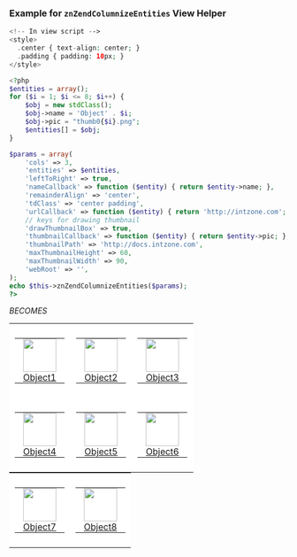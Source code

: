 ### Example for `znZendColumnizeEntities` View Helper

```php
<!-- In view script -->
<style>
  .center { text-align: center; }
  .padding { padding: 10px; }
</style>

<?php
$entities = array();
for ($i = 1; $i <= 8; $i++) {
    $obj = new stdClass();
    $obj->name = 'Object' . $i;
    $obj->pic = "thumb0{$i}.png";
    $entities[] = $obj;
}

$params = array(
    'cols' => 3,
    'entities' => $entities,
    'leftToRight' => true,
    'nameCallback' => function ($entity) { return $entity->name; },
    'remainderAlign' => 'center',
    'tdClass' => 'center padding',    
    'urlCallback' => function ($entity) { return 'http://intzone.com'; },
    // keys for drawing thumbnail
    'drawThumbnailBox' => true,
    'thumbnailCallback' => function ($entity) { return $entity->pic; },
    'thumbnailPath' => 'http://docs.intzone.com',
    'maxThumbnailHeight' => 60,
    'maxThumbnailWidth' => 90,
    'webRoot' => '',
);
echo $this->znZendColumnizeEntities($params);
?>
```
_BECOMES_

<table id="" class="" cellspacing="0" cellpadding="0" width="100%" style="margin:0;">
<tr class="" style="background-color:white; border:0; border-top:0;">
<td style="text-align:center; padding:10px; background-color:white; border:0;" width="33%">
<table align="center" cellspacing="0" style="border:0;padding:0;background-color:inherit;" cellpadding="0" width="100%">
<tr style="border:0;"><td class="" width="90" height="60" align="center" valign="middle" style="border:0; padding:0;">
<a class="" target="" href="http://intzone.com">
<img class="" align="center" src="http://docs.intzone.com/thumb01.png" width="60" height="60" />
</a>
<div class=""><a class="" target="" href="http://intzone.com">
Object1
</a>
</div>

</td></tr>
</table>
</td>
<td style="text-align:center; padding:10px; background-color:white; border:0;" width="33%">
<table align="center" cellspacing="0" style="border:0;padding:0;" cellpadding="0" width="100%">
<tr style="border:0;"><td class="" width="90" height="60" align="center" valign="middle" style="border:0; padding:0;">
<a class="" target="" href="http://intzone.com">
<img class="" align="center" src="http://docs.intzone.com/thumb02.png" width="60" height="60" />
</a>
<div class=""><a class="" target="" href="http://intzone.com">
Object2
</a>
</div>

</td></tr>
</table>
</td>
<td style="text-align:center; padding:10px; background-color:white; border:0;" width="33%">
<table align="center" cellspacing="0" style="border:0;padding:0;" cellpadding="0" width="100%">
<tr style="border:0;"><td class="" width="90" height="60" align="center" valign="middle" style="border:0; padding:0;">
<a class="" target="" href="http://intzone.com">
<img class="" align="center" src="http://docs.intzone.com/thumb03.png" width="60" height="60" />
</a>
<div class=""><a class="" target="" href="http://intzone.com">
Object3
</a>
</div>

</td></tr>
</table>
</td>
</tr>
<tr class="" style="border:0; border-top:0;">
<td style="text-align:center; padding:10px; background-color:white; border:0;" width="33%">
<table align="center" cellspacing="0" style="border:0;padding:0;" cellpadding="0" width="100%">
<tr style="border:0;"><td class="" width="90" height="60" align="center" valign="middle" style="border:0; padding:0;">
<a class="" target="" href="http://intzone.com">
<img class="" align="center" src="http://docs.intzone.com/thumb04.png" width="60" height="60" />
</a>
<div class=""><a class="" target="" href="http://intzone.com">
Object4
</a>
</div>

</td></tr>
</table>
</td>
<td style="text-align:center; padding:10px; background-color:white; border:0;" width="33%">
<table align="center" cellspacing="0" style="border:0;padding:0;" cellpadding="0" width="100%">
<tr style="border:0;"><td class="" width="90" height="60" align="center" valign="middle" style="border:0; padding:0;">
<a class="" target="" href="http://intzone.com">
<img class="" align="center" src="http://docs.intzone.com/thumb05.png" width="60" height="60" />
</a>
<div class=""><a class="" target="" href="http://intzone.com">
Object5
</a>
</div>

</td></tr>
</table>
</td>
<td style="text-align:center; padding:10px; background-color:white; border:0;" width="33%">
<table align="center" cellspacing="0" style="border:0;padding:0;" cellpadding="0" width="100%">
<tr style="border:0;"><td class="" width="90" height="60" align="center" valign="middle" style="border:0; padding:0;">
<a class="" target="" href="http://intzone.com">
<img class="" align="center" src="http://docs.intzone.com/thumb06.png" width="60" height="60" />
</a>
<div class=""><a class="" target="" href="http://intzone.com">
Object6
</a>
</div>

</td></tr>
</table>
</td>
</tr>
</table>

<table id="" class="" cellspacing="0" cellpadding="0" width="100%" style="margin:0;">
<tr class="" style="border:0; border-top:0;">
<td style="text-align:center; padding:10px; background-color:white; border:0;" width="50%">
<table align="center" cellspacing="0" style="border:0;padding:0;" cellpadding="0" width="100%">
<tr style="border:0;"><td class="" width="90" height="60" align="center" valign="middle" style="border:0; padding:0;">
<a class="" target="" href="http://intzone.com">
<img class="" align="center" src="http://docs.intzone.com/thumb07.png" width="60" height="60" />
</a>
<div class=""><a class="" target="" href="http://intzone.com">
Object7
</a>
</div>

</td></tr>
</table>
</td>
<td style="text-align:center; padding:10px; background-color:white; border:0;" width="50%">
<table align="center" cellspacing="0" style="border:0;padding:0;" cellpadding="0" width="100%">
<tr style="border:0;"><td class="" width="90" height="60" align="center" valign="middle" style="border:0; padding:0;">
<a class="" target="" href="http://intzone.com">
<img class="" align="center" src="http://docs.intzone.com/thumb08.png" width="60" height="60" />
</a>
<div class=""><a class="" target="" href="http://intzone.com">
Object8
</a>
</div>

</td></tr>
</table>
</td>
</tr>
</table>

